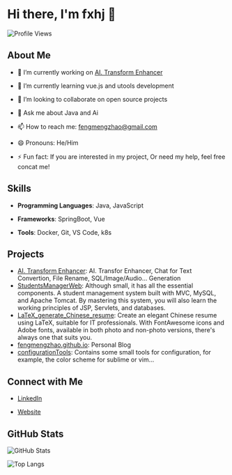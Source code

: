 # Hi there, I'm fxhj 👋

![Profile Views](https://komarev.com/ghpvc/?username=FengMengZhao)

## About Me


- 🔭 I’m currently working on [AI. Transform Enhancer]([https://github.com/Ai](https://github.com/FengMengZhao/AiTransformEnhancer))
- 🌱 I’m currently learning vue.js and utools development

- 👯 I’m looking to collaborate on open source projects
- 💬 Ask me about Java and Ai

- 📫 How to reach me: fengmengzhao@gmail.com
- 😄 Pronouns: He/Him

- ⚡ Fun fact: If you are interested in my project, Or need my help, feel free concat me!

## Skills


- **Programming Languages**: Java, JavaScript
- **Frameworks**: SpringBoot, Vue

- **Tools**: Docker, Git, VS Code, k8s

## Projects


- [AI. Transform Enhancer](https://github.com/FengMengZhao/AiTransformEnhancer.git): AI. Transfor Enhancer, Chat for Text Convertion, File Rename, SQL/Image/Audio... Generation
- [StudentsManagerWeb](https://github.com/FengMengZhao/StudentsManagerWeb): Although small, it has all the essential components. A student management system built with MVC, MySQL, and Apache Tomcat. By mastering this system, you will also learn the working principles of JSP, Servlets, and databases.
- [LaTeX_generate_Chinese_resume](https://github.com/FengMengZhao/LaTeX_generate_Chinese_resume): Create an elegant Chinese resume using LaTeX, suitable for IT professionals. With FontAwesome icons and Adobe fonts, available in both photo and non-photo versions, there's always one that suits you.
- [fengmengzhao.github.io](https://github.com/FengMengZhao/fengmengzhao.github.io.git): Personal Blog
- [configurationTools](https://github.com/FengMengZhao/configurationTools): Contains some small tools for configuration, for example, the color scheme for sublime or vim...

## Connect with Me


- [LinkedIn](https://www.linkedin.com/in/%E6%80%9D%E5%AD%98-%E5%86%AF-87b8ba125/)

- [Website](https://ai-reading.me)

## GitHub Stats

![GitHub Stats](https://github-readme-stats.vercel.app/api?username=FengMengZhao&show_icons=true&theme=radical)

![Top Langs](https://github-readme-stats.vercel.app/api/top-langs/?username=FengMengZhao&layout=compact&theme=radical)
